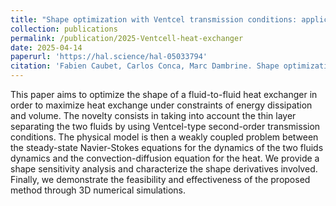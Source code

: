```yaml
---
title: "Shape optimization with Ventcel transmission conditions: application to the design of a heat exchanger"
collection: publications
permalink: /publication/2025-Ventcell-heat-exchanger
date: 2025-04-14
paperurl: 'https://hal.science/hal-05033794'
citation: 'Fabien Caubet, Carlos Conca, Marc Dambrine. Shape optimization with Ventcel transmission conditions: application to the design of a heat exchanger. 2025. (hal-05033794) '
---
```


This paper aims to optimize the shape of a fluid-to-fluid heat exchanger in order to maximize heat exchange under constraints of energy dissipation and volume. The novelty consists in taking into account the thin layer separating the two fluids by using Ventcel-type second-order transmission conditions. The physical model is then a weakly coupled problem between the steady-state Navier-Stokes equations for the dynamics of the two fluids dynamics and the convection-diffusion equation for the heat. We provide a shape sensitivity analysis and characterize the shape derivatives involved. Finally, we demonstrate the feasibility and effectiveness
of the proposed method through 3D numerical simulations.